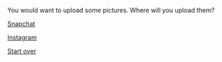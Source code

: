 You would want to upload some pictures. Where will you upload them?

[Snapchat](finalize.md)

[Instagram](finalize2.md)

[Start over](../home.md)